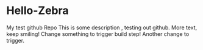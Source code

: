 # Hello-Zebra
My test github Repo
This is some description , testing out github.
More text, keep smiling!
Change something to trigger build step!
Another change to trigger.
